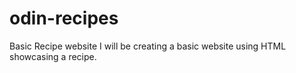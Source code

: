 # odin-recipes

Basic Recipe website
I will be creating a basic website using HTML showcasing a recipe.
